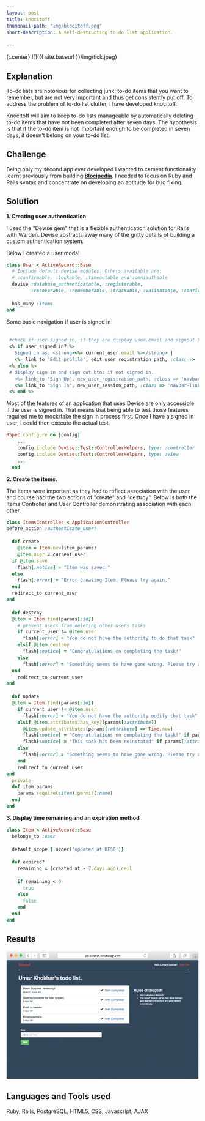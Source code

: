 ```yaml
---
layout: post
title: knocitoff
thumbnail-path: "img/blocitoff.png"
short-description: A self-destructing to-do list application.

---
```


{:.center}
![]({{ site.baseurl }}/img/tick.jpeg)

## Explanation

To-do lists are notorious for collecting junk: to-do items that you want to remember, but are not very important and thus get consistently put off. To address the problem of to-do list clutter, I have developed knocitoff.

Knocitoff will aim to keep to-do lists manageable by automatically deleting to-do items that have not been completed after seven days. The hypothesis is that if the to-do item is not important enough to be completed in seven days, it doesn't belong on your to-do list.


## Challenge
Being only my second app ever developed I wanted to cement functionality learnt previously from building <strong>[Blocipedia](../blocipedia/)</strong>. I needed to focus on Ruby and Rails syntax and concentrate on developing an aptitude for bug fixing.



## Solution

<strong>1. Creating user authentication.</strong>

 I used the "Devise gem" that is a flexible authentication solution for Rails with Warden. Devise abstracts away many of the gritty details of building a custom authentication system.

 Below I created a user modal

```ruby
class User < ActiveRecord::Base
  # Include default devise modules. Others available are:
  # :confirmable, :lockable, :timeoutable and :omniauthable
  devise :database_authenticatable, :registerable,
         :recoverable, :rememberable, :trackable, :validatable, :confirmable

  has_many :items
end
```
Some basic navigation if user is signed in

```ruby

 #check if user signed in, if they are display user.email and signout btn
 <% if user_signed_in? %>
   Signed in as: <strong><%= current_user.email %></strong> |
   <%= link_to 'Edit profile', edit_user_registration_path, :class => 'navbar-link' %> - <%= link_to "Sign Out", destroy_user_session_path, method: :delete, :class => 'navbar-link'  %>
 <% else %>
 # display sign in and sign out btns if not signed in.
   <%= link_to "Sign Up", new_user_registration_path, :class => 'navbar-link'  %> -
   <%= link_to "Sign In", new_user_session_path, :class => 'navbar-link'  %>
 <% end %>

```
Most of the features of an application that uses Devise are only accessible if the user is signed in. That means that being able to test those features required me to mock/fake the sign in process first. Once I have a signed in user, I could then execute the actual test.

```ruby
RSpec.configure do |config|
    ...
    config.include Devise::Test::ControllerHelpers, type: :controller
    config.include Devise::Test::ControllerHelpers, type: :view
    ...
  end
```
<strong>2.  Create the items. </strong>

The items were important as they had to reflect association with the user and course had the two actions of "create" and "destroy". Below is both the Items Controller and User Controller demonstrating association with each other.
```ruby
class ItemsController < ApplicationController
before_action :authenticate_user!

  def create
    @item = Item.new(item_params)
    @item.user = current_user
  if @item.save
    flash[:notice] = "Item was saved."
  else
    flash[:error] = "Error creating Item. Please try again."
  end
  redirect_to current_user
end

  def destroy
  @item = Item.find(params[:id])
    # prevent users from deleting other users tasks
    if current_user != @item.user
      flash[:error] = "You do not have the authority to do that task"
    elsif @item.destroy
      flash[:notice] = "Congratulations on completing the task!"
    else
      flash[:error] = "Something seems to have gone wrong. Please try again."
  end
    redirect_to current_user
end

  def update
  @item = Item.find(params[:id])
    if current_user != @item.user
      flash[:error] = "You do not have the authority modify that task"
    elsif @item.attributes.has_key?(params[:attribute])
      @item.update_attributes(params[:attribute] => Time.now)
      flash[:notice] = "Congratulations on completing the task!" if params[:attribute] == "completed_at"
      flash[:notice] = "This task has been reinstated" if params[:attribute] == "created_at"
    else
      flash[:error] = "Something seems to have gone wrong. Please try again."
    end
    redirect_to current_user
end
  private
  def item_params
    params.require(:item).permit(:name)
  end
end
```
<strong>3. Display time remaining and an expiration method</strong>

```ruby
class Item < ActiveRecord::Base
  belongs_to :user

  default_scope { order('updated_at DESC')}

  def expired?
    remaining = (created_at - 7.days.ago).ceil

    if remaining < 0
      true
    else
      false
    end
  end
end
```


## Results

<img src="/img/blocitoff-desktop.jpg">


## Languages and Tools used

Ruby, Rails, PostgreSQL, HTML5, CSS, Javascript, AJAX
